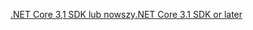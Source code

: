 [<span data-ttu-id="eeeb7-101">.NET Core 3,1 SDK lub nowszy</span><span class="sxs-lookup"><span data-stu-id="eeeb7-101">.NET Core 3.1 SDK or later</span></span>](https://dotnet.microsoft.com/download/dotnet-core/3.1)
